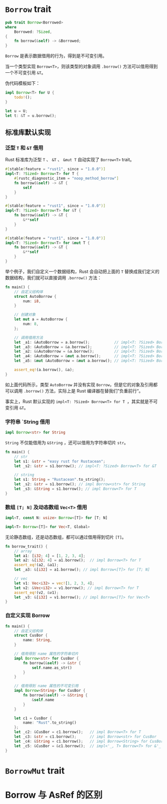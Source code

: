 # `Borrow` trait

```rust
pub trait Borrow<Borrowed> 
where
    Borrowed: ?Sized, 
{
    fn borrow(&self) -> &Borrowed;
}
```

`Borrow` 是表示数据借用的行为，得到是不可变引用。

当一个类型实现 `Borrow<T>`，则该类型的对象调用 `.borrow()` 方法可以借用得到一个不可变引用 `&T`。

伪代码模板如下：

```rust
impl Borrow<T> for U {
    todo!();
}

let u = U;
let t: &T = u.borrow();
```

## 标准库默认实现

### 泛型 `T` 和 `&T` 借用

Rust 标准库为泛型 `T` 、 `&T` 、 `&mut T` 自动实现了 `Borrow<T>` trait。

```rust
#[stable(feature = "rust1", since = "1.0.0")]
impl<T: ?Sized> Borrow<T> for T {
    #[rustc_diagnostic_item = "noop_method_borrow"]
    fn borrow(&self) -> &T {
        self
    }
}

#[stable(feature = "rust1", since = "1.0.0")]
impl<T: ?Sized> Borrow<T> for &T {
    fn borrow(&self) -> &T {
        &**self
    }
}

#[stable(feature = "rust1", since = "1.0.0")]
impl<T: ?Sized> Borrow<T> for &mut T {
    fn borrow(&self) -> &T {
        &**self
    }
}
```

举个例子，我们自定义一个数据结构，Rust 会自动把上面的 `T` 替换成我们定义的数据结构，我们就可以直接调用 `.borrow()` 方法：

```rust
fn main() {
    // 自定义结构体
    struct AutoBorrow {
        num: i8,
    }

    // 创建对象
    let mut a = AutoBorrow {
        num: 8,
    };

    // 调用借用方法
    let _a1: &AutoBorrow = a.borrow();           // impl<T: ?Sized> Borrow<T> for T
    let _a3: &AutoBorrow = &a.borrow();          // impl<T: ?Sized> Borrow<T> for &T
    let _a2: &&AutoBorrow = &a.borrow();         // impl<T: ?Sized> Borrow<T> for T
    let _a4: &AutoBorrow = &mut a.borrow();      // impl<T: ?Sized> Borrow<T> for &mut T
    let _a5: &mut &AutoBorrow = &mut a.borrow(); // impl<T: ?Sized> Borrow<T> for T

    assert_eq!(a.borrow(), &a);
}
```

如上面代码所示，类型 `AutoBorrow` 并没有实现 `Borrow`，但是它的对象及引用都可以调用 `.borrow()` 方法，实际上是 Rust 编译器在替我们”负重前行“。

事实上，Rust 默认实现的 `impl<T: ?Sized> Borrow<T> for T `，其实就是不可变引用 `&T`。

### 字符串 `String 借用

```rust
impl Borrow<str> for String
```

`String` 不仅能借用为 `&String` ，还可以借用为字符串切片 `str`。

```rust
fn main() {
    // str 
    let s1: &str = "easy rust for Rustacean";
    let _s2: &str = s1.borrow(); // impl<T: ?Sized> Borrow<T> for &T

    // string
    let s1: String = "Rustacean".to_string();
    let _s2: &str = s1.borrow(); // impl Borrow<str> for String
    let _s3: &String = s1.borrow(); // impl Borrow<T> for T
}
```

### 数组 `[T; N]` 及动态数组 `Vec<T>` 借用

```rust
impl<T, const N: usize> Borrow<[T]> for [T; N]

impl<T> Borrow<[T]> for Vec<T, Global>
```

无论静态数组，还是动态数组，都可以通过借用得到切片 `[T]`。

```rust
fn borrow_trait() {
    // array
    let a1: [i32; 4] = [1, 2, 3, 4];
    let a2: &[i32; 4] = a1.borrow();  // impl Borrow<T> for T
    assert_eq!(a2, &a1);
    let _a3: &[i32] = a1.borrow(); // impl Borrow<[T]> for [T; N]

    // vec
    let v1: Vec<i32> = vec![1, 2, 3, 4];
    let v2: &Vec<i32> = v1.borrow(); // impl Borrow<T> for T
    assert_eq!(v2, &v1);
    let _v3: &[i32] = v1.borrow(); // impl Borrow<[T]> for Vec<T>
}
```

### 自定义实现 Borrow

```rust
fn main() {
    // 自定义结构体
    struct CusBor {
        name: String,
    }

    // 借用得到 name 属性的字符串切片
    impl Borrow<str> for CusBor {
        fn borrow(&self) -> &str {
            self.name.as_str()
        }
    }

    // 借用得到 name 属性的不可变引用
    impl Borrow<String> for CusBor {
        fn borrow(&self) -> &String {
            &self.name
        }
    }

    let c1 = CusBor {
        name: "Rust".to_string()
    };
    let _c2: &CusBor = c1.borrow();   // impl Borrow<T> for T
    let _c3: &str = c1.borrow();      // impl Borrow<str> for CusBor
    let _c4: &String = c1.borrow();   // impl Borrow<String> for CusBor
    let _c5: &CusBor = &c1.borrow();  // impl<'_, T> Borrow<T> for &'_ T
}
```

# `BorrowMut` trait

# Borrow 与 AsRef 的区别
